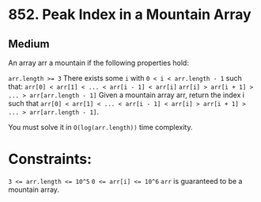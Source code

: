 # 852. Peak Index in a Mountain Array

## Medium

An array arr a mountain if the following properties hold:

`arr.length >= 3`
There exists some `i` with `0 < i < arr.length - 1` such that:
`arr[0] < arr[1] < ... < arr[i - 1] < arr[i]`
`arr[i] > arr[i + 1] > ... > arr[arr.length - 1]`
Given a mountain array arr, return the index i such
that `arr[0] < arr[1] < ... < arr[i - 1] < arr[i] > arr[i + 1] > ... > arr[arr.length - 1]`.

You must solve it in `O(log(arr.length))` time complexity.

# Constraints:

`3 <= arr.length <= 10^5`
`0 <= arr[i] <= 10^6`
`arr` is guaranteed to be a mountain array.

